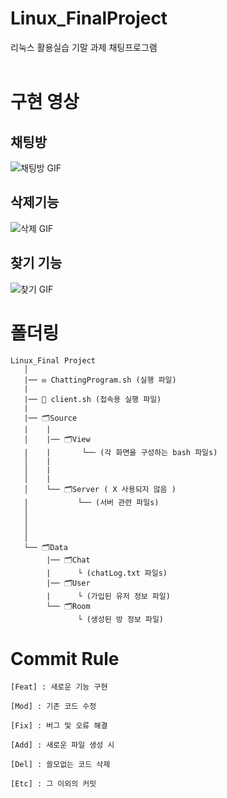 
# Linux_FinalProject
리눅스 활용실습 기말 과제 채팅프로그램  </br></br>
# 구현 영상
## 채팅방
![채팅방 GIF](https://user-images.githubusercontent.com/57269348/173251680-fdf86c29-6740-45cf-bf66-8933190dafdb.gif)
</br>

## 삭제기능
![삭제 GIF](https://user-images.githubusercontent.com/57269348/173252097-62bee70b-625c-4845-aab7-5801f19635ad.gif)
</br>

## 찾기 기능
![찾기 GIF](https://user-images.githubusercontent.com/57269348/173252395-c9ebabf8-0644-40c1-bddf-426c248953bd.gif)
</br>


# 폴더링 
```
Linux_Final Project
   │
   |── ✉️ ChattingProgram.sh (실행 파일)
   |
   |── 👤 client.sh (접속용 실행 파일)
   |
   |── 🗂Source
   |    |
   │    |── 🗂View 
   |    |       └── (각 화면을 구성하는 bash 파일s)
   │    |    
   │    |
   │    | 
   │    └── 🗂Server ( X 사용되지 않음 )
   |           └── (서버 관련 파일s)
   │    
   │    
   │    
   │    
   └── 🗂Data
        |── 🗂Chat 
        |      └ (chatLog.txt 파일s)
        |── 🗂User
        |      └ (가입된 유저 정보 파일)
        └── 🗂Room
               └ (생성된 방 정보 파일)
```


# Commit Rule

```
[Feat] : 새로운 기능 구현

[Mod] : 기존 코드 수정

[Fix] : 버그 및 오류 해결

[Add] : 새로운 파일 생성 시

[Del] : 쓸모없는 코드 삭제

[Etc] : 그 이외의 커밋 

```

